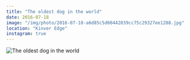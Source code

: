 ```yaml
---
title: "The oldest dog in the world"
date: 2016-07-18
image: "/img/photo/2016-07-18-a6d85c5d00442039cc75c29327ee1288.jpg"
location: "Kinver Edge"
instagram: true
---
```


![The oldest dog in the world](/img/photo/2016-07-18-a6d85c5d00442039cc75c29327ee1288.jpg)
